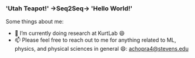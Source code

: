 ### 'Utah Teapot!' ->Seq2Seq-> 'Hello World!'

Some things about me:

- 🔭 I’m currently doing research at KurtLab 😄
- 📫 Please feel free to reach out to me for anything related to ML, physics, and physical sciences in general 😄: achopra4@stevens.edu

